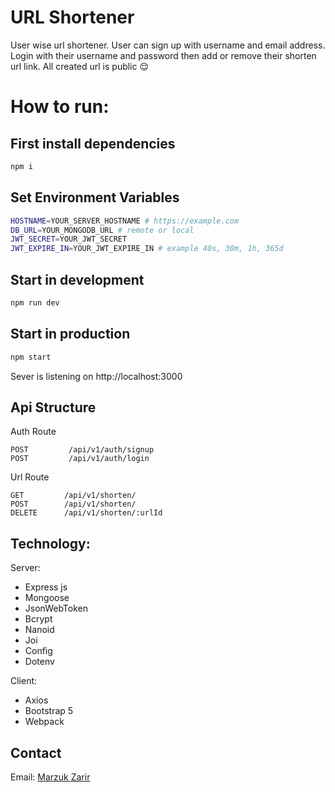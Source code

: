 # URL Shortener

User wise url shortener. User can sign up with username and email address. Login with their username and password then add or remove their shorten url link. All created url is public 😌

# How to run:

## First install dependencies

```sh
npm i
```

## Set Environment Variables

```sh
HOSTNAME=YOUR_SERVER_HOSTNAME # https://example.com
DB_URL=YOUR_MONGODB_URL # remote or local
JWT_SECRET=YOUR_JWT_SECRET
JWT_EXPIRE_IN=YOUR_JWT_EXPIRE_IN # example 40s, 30m, 1h, 365d
```

## Start in development

```sh
npm run dev
```

## Start in production

```sh
npm start
```

Sever is listening on http://localhost:3000

## Api Structure

Auth Route

```http
POST         /api/v1/auth/signup
POST         /api/v1/auth/login
```

Url Route

```http
GET         /api/v1/shorten/
POST        /api/v1/shorten/
DELETE      /api/v1/shorten/:urlId
```

## Technology:

Server:

-   Express js
-   Mongoose
-   JsonWebToken
-   Bcrypt
-   Nanoid
-   Joi
-   Config
-   Dotenv

Client:

-   Axios
-   Bootstrap 5
-   Webpack

## Contact

Email: [Marzuk Zarir](mailto:business.marzukzarir@gmail.com)
